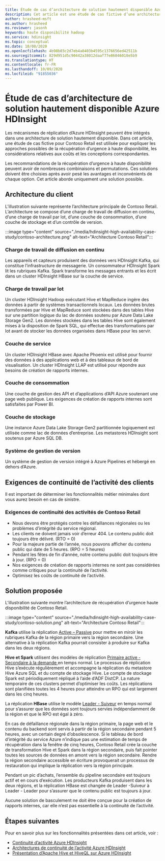 ```yaml
---
title: Étude de cas d’architecture de solution hautement disponible Azure HDInsight
description: Cet article est une étude de cas fictive d’une architecture de solution à haute disponibilité Azure HDInsight possible.
author: hrasheed-msft
ms.author: hrasheed
ms.reviewer: jasonh
keywords: haute disponibilité hadoop
ms.service: hdinsight
ms.topic: conceptual
ms.date: 10/08/2020
ms.openlocfilehash: 4b98b03c2d7eb4a0403b4595c1376656ed42511b
ms.sourcegitcommit: 829d951d5c90442a38012daaf77e86046018e5b9
ms.translationtype: HT
ms.contentlocale: fr-FR
ms.lasthandoff: 10/09/2020
ms.locfileid: "91855036"
---
```

# <a name="azure-hdinsight-highly-available-solution-architecture-case-study"></a>Étude de cas d’architecture de solution hautement disponible Azure HDInsight

Les mécanismes de réplication d’Azure HDInsight peuvent être intégrés dans une architecture de solution hautement disponible. Dans cet article, une étude de cas fictive pour Contoso Retail est utilisée pour expliquer les approches possibles de la récupération d’urgence à haute disponibilité, les considérations relatives aux coûts et les conceptions correspondantes.

Les recommandations de la récupération d’urgence à haute disponibilité peuvent avoir de nombreuses combinaisons et permutations. Ces solutions doivent être choisies après avoir pesé les avantages et inconvénients de chaque option. Cet article aborde uniquement une solution possible.

## <a name="customer-architecture"></a>Architecture du client

L’illustration suivante représente l’architecture principale de Contoso Retail. L’architecture se compose d’une charge de travail de diffusion en continu, d’une charge de travail par lot, d’une couche de consommation, d’une couche de stockage et d’un contrôle de version.

:::image type="content" source="./media/hdinsight-high-availability-case-study/contoso-architecture.png" alt-text="Architecture Contoso Retail":::

### <a name="streaming-workload"></a>Charge de travail de diffusion en continu

Les appareils et capteurs produisent des données vers HDInsight Kafka, qui constitue l’infrastructure de messagerie. Un consommateur HDInsight Spark lit les rubriques Kafka. Spark transforme les messages entrants et les écrit dans un cluster HDInsight HBase sur la couche de service.

### <a name="batch-workload"></a>Charge de travail par lot

Un cluster HDInsight Hadoop exécutant Hive et MapReduce ingère des données à partir de systèmes transactionnels locaux. Les données brutes transformées par Hive et MapReduce sont stockées dans des tables Hive sur une partition logique du lac de données soutenu par Azure Data Lake Storage Gen2. Les données stockées dans les tables Hive sont également mises à la disposition de Spark SQL, qui effectue des transformations par lot avant de stocker les données organisées dans HBase pour les servir.

### <a name="serving-layer"></a>Couche de service

Un cluster HDInsight HBase avec Apache Phoenix est utilisé pour fournir des données à des applications web et à des tableaux de bord de visualisation. Un cluster HDInsight LLAP est utilisé pour répondre aux besoins de création de rapports internes.

### <a name="consumption-layer"></a>Couche de consommation

Une couche de gestion des API et d’applications d’API Azure soutenant une page web publique. Les exigences de création de rapports internes sont satisfaites par Power BI.

### <a name="storage-layer"></a>Couche de stockage

Une instance Azure Data Lake Storage Gen2 partitionnée logiquement est utilisée comme lac de données d’entreprise. Les metastores HDInsight sont soutenus par Azure SQL DB.

### <a name="version-control-system"></a>Système de gestion de version

Un système de gestion de version intégré à Azure Pipelines et hébergé en dehors d’Azure.

## <a name="customer-business-continuity-requirements"></a>Exigences de continuité de l’activité des clients

Il est important de déterminer les fonctionnalités métier minimales dont vous aurez besoin en cas de sinistre.

### <a name="contoso-retails-business-continuity-requirements"></a>Exigences de continuité des activités de Contoso Retail

* Nous devons être protégés contre les défaillances régionales ou les problèmes d’intégrité du service régional.
* Les clients ne doivent jamais voir d’erreur 404. Le contenu public doit toujours être délivré. (RTO = 0)  
* Pour la majeure partie de l’année, nous pouvons afficher du contenu public qui date de 5 heures. (RPO = 5 heures)
* Pendant les fêtes de fin d’année, notre contenu public doit toujours être à jour. (RPO = 0)
* Nos exigences de création de rapports internes ne sont pas considérées comme critiques pour la continuité de l’activité.
* Optimisez les coûts de continuité de l’activité.

## <a name="proposed-solution"></a>Solution proposée

L’illustration suivante montre l’architecture de récupération d’urgence haute disponibilité de Contoso Retail.

:::image type="content" source="./media/hdinsight-high-availability-case-study/contoso-solution.png" alt-text="Architecture Contoso Retail":::

**Kafka** utilise la réplication [Active – Passive](hdinsight-business-continuity-architecture.md#apache-kafka) pour mettre en miroir les rubriques Kafka de la région primaire vers la région secondaire. Une alternative à la réplication Kafka pourrait consister à produire sur Kafka dans les deux régions.

**Hive et Spark** utilisent des modèles de réplication [Primaire active - Secondaire à la demande ](hdinsight-business-continuity-architecture.md#apache-spark) en temps normal. Le processus de réplication Hive s’exécute régulièrement et accompagne la réplication du metastore Hive Azure SQL et du compte de stockage Hive. Le compte de stockage Spark est périodiquement répliqué à l’aide d’ADF DistCP. La nature temporaire de ces clusters permet d’optimiser les coûts. Les réplications sont planifiées toutes les 4 heures pour atteindre un RPO qui est largement dans les cinq heures.

La réplication **HBase** utilise le modèle [Leader - Suiveur](hdinsight-business-continuity-architecture.md#apache-hbase) en temps normal pour s’assurer que les données sont toujours servies indépendamment de la région et que le RPO est égal à zéro.

En cas de défaillance régionale dans la région primaire, la page web et le contenu du backend sont servis à partir de la région secondaire pendant 5 heures, avec un certain degré d’obsolescence. Si le tableau de bord d’intégrité du service Azure n’indique pas une estimation de temps de récupération dans la fenêtre de cinq heures, Contoso Retail crée la couche de transformation Hive et Spark dans la région secondaire, puis fait pointer toutes les sources de données en amont vers la région secondaire. Rendre la région secondaire accessible en écriture provoquerait un processus de restauration qui implique la réplication vers la région principale.

Pendant un pic d’achats, l’ensemble du pipeline secondaire est toujours actif et en cours d’exécution. Les producteurs Kafka produisent dans les deux régions, et la réplication HBase est changée de Leader -Suiveur à Leader - Leader pour s’assurer que le contenu public est toujours à jour.

Aucune solution de basculement ne doit être conçue pour la création de rapports internes, car elle n’est pas essentielle à la continuité de l’activité.

## <a name="next-steps"></a>Étapes suivantes

Pour en savoir plus sur les fonctionnalités présentées dans cet article, voir :

* [Continuité d’activité Azure HDInsight](./hdinsight-business-continuity.md)
* [Architectures de continuité de l’activité Azure HDInsight](./hdinsight-business-continuity-architecture.md)
* [Présentation d’Apache Hive et HiveQL sur Azure HDInsight](./hadoop/hdinsight-use-hive.md)
